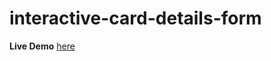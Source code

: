 # interactive-card-details-form

**Live Demo** [here](https://zoetlam.github.io/interactive-card-details-form/)
